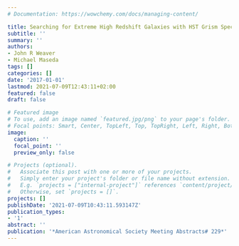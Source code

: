 ```yaml
---
# Documentation: https://wowchemy.com/docs/managing-content/

title: Searching for Extreme High Redshift Galaxies with HST Grism Spectroscopy
subtitle: ''
summary: ''
authors:
- John R Weaver
- Michael Maseda
tags: []
categories: []
date: '2017-01-01'
lastmod: 2021-07-09T12:43:11+02:00
featured: false
draft: false

# Featured image
# To use, add an image named `featured.jpg/png` to your page's folder.
# Focal points: Smart, Center, TopLeft, Top, TopRight, Left, Right, BottomLeft, Bottom, BottomRight.
image:
  caption: ''
  focal_point: ''
  preview_only: false

# Projects (optional).
#   Associate this post with one or more of your projects.
#   Simply enter your project's folder or file name without extension.
#   E.g. `projects = ["internal-project"]` references `content/project/deep-learning/index.md`.
#   Otherwise, set `projects = []`.
projects: []
publishDate: '2021-07-09T10:43:11.593147Z'
publication_types:
- '1'
abstract: ''
publication: '*American Astronomical Society Meeting Abstracts# 229*'
---
```

